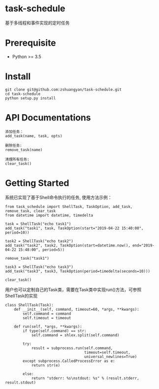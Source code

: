 # task-schedule
基于多线程和事件实现的定时任务

# Prerequisite
- Python >= 3.5

# Install
```
git clone git@github.com:zshuangyan/task-schedule.git
cd task-schedule
python setup.py install
```

# API Documentations
```
添加任务：  
add_task(name, task, opts)

删除任务:  
remove_task(name)

清理所有任务:  
clear_task()
```

# Getting Started
系统已实现了基于Shell命令执行的任务, 使用方法示例：  
```
from task_schedule import ShellTask, TaskOption, add_task, remove_task, clear_task
from datetime import datetime, timedelta

task = ShellTask("echo task1")
add_task("task1", task, TaskOption(start="2019-04-22 15:40:00", period=10))

task2 = ShellTask("echo task2")
add_task("task2", task2, TaskOption(start=datetime.now(), end="2019-04-22 15:48:00", period=5))

remove_task("task1")

task3 = ShellTask("echo task3")
add_task("task3", task3, TaskOption(period=timedelta(seconds=10)))

clear_task()
```

用户也可以定制自己的Task类，需要在Task类中实现run()方法，可参照ShellTask的实现
```
class ShellTask(Task):
    def __init__(self, command, timeout=60, *args, **kwargs):
        self.command = command
        self.timeout = timeout

    def run(self, *args, **kwargs):
        if type(self.command) == str:
            self.command = shlex.split(self.command)

        try:
            result = subprocess.run(self.command,
                                    timeout=self.timeout,
                                    universal_newlines=True)
        except subprocess.CalledProcessError as e:
            return str(e)

        else:
            return "stderr: %s\nstdout: %s" % (result.stderr, result.stdout)
```
